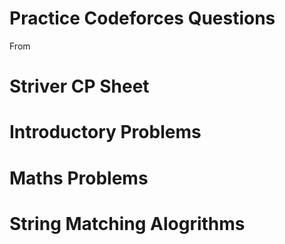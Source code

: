 # Practice Codeforces Questions
  From
# Striver CP Sheet

# Introductory Problems
# Maths Problems

# String Matching Alogrithms

